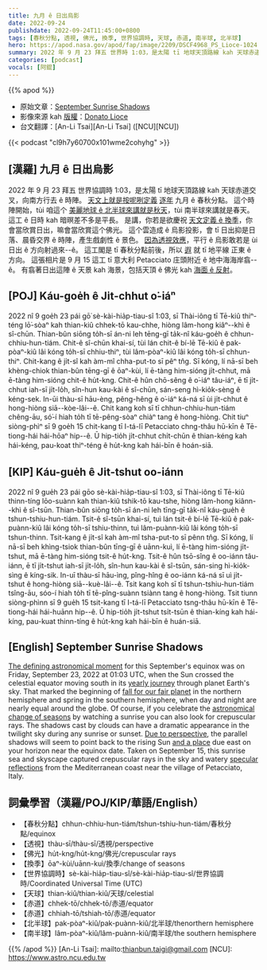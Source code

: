 ```yaml
---
title: 九月 ê 日出烏影
date: 2022-09-24
publishdate: 2022-09-24T11:45:00+0800
tags: [春秋分點, 透視, 佛光, 換季, 世界協調時, 天球, 赤道, 南半球, 北半球]
hero: https://apod.nasa.gov/apod/fap/image/2209/DSCF4968_PS_Lioce-1024.jpg
summary: 2022 年 9 月 23 拜五 世界時 1:03，是太陽 tī 地球天頂路線 kah 天球赤道交叉，向南方行去 ê 時陣。天文上就是按呢咧定義逐年九月 ê 春秋分點。
categories: [podcast]
vocals: [阿錕]
---
```


{{% apod %}}

- 原始文章：[September Sunrise Shadows](https://apod.nasa.gov/apod/ap220924.html)
- 影像來源 kah [版權][copyright]：[Donato Lioce](https://www.instagram.com/donamour_photography/)
- 台文翻譯：[An-Li Tsai][An-Li Tsai] ([NCU][NCU])

{{< podcast "cl9h7y60700x101wme2cohyhg" >}}

## [漢羅] 九月 ê 日出烏影
2022 年 9 月 23 拜五 世界協調時 1:03，是太陽 tī 地球天頂路線 kah 天球赤道交叉，向南方行去 ê 時陣。
[天文上就是按呢咧定義][The defining astronomical moment] [逐年][yearly journey t] 九月 ê 春秋分點。
這个時陣開始，tùi 咱這个 [美麗地球 ê 北半球來講就是秋天][fall for our fair planet]，tùi 南半球來講就是春天。
這工 ê 日時 kah 暗暝差不多是平長。
是講，你若是欲慶祝 [天文定義 ê 換季][astronomical change of seasons]，你會當欣賞日出，嘛會當欣賞這个佛光。
這个雲造成 ê 烏影投影，會 tī 日出抑是日落、晨昏交界 ê 時陣，產生戲劇性 ê 景色。
[因為透視效應][Due to perspective]，平行 ê 烏影敢若是 ùi 日出 ê 方向射過來--ê。
這工閣是 tī 春秋分點前後，所以 [遐][and a place] 就 tī 地平線 正東 ê 方向。
這張相片是 9 月 15 這工 tī 意大利 Petacciato 庄頭附近 ê 地中海海岸翕--ê。
有翕著日出這陣 ê 天景 kah 海景，包括天頂 ê 佛光 kah [海面 ê 反射][specular reflections]。

## [POJ] Káu-goe̍h ê Ji̍t-chhut o͘-iáⁿ
2022 nî 9 goe̍h 23 pái gō͘ sè-kài-hia̍p-tiau-sî 1:03, sī Thài-iông tī Tē-kiû thiⁿ-téng lō͘-sòaⁿ kah thian-kiû chhek-tō kau-chhe, hiòng lâm-hong kiâⁿ--khì ê sî-chūn.
Thian-bûn siōng to̍h-sī án-ni leh tēng-gī ta̍k-nî káu-goe̍h ê chhun-chhiu-hun-tiám.
Chit-ê sî-chūn khai-sí, tùi lán chit-ê bí-lē Tē-kiû ê pak-pòaⁿ-kiû lâi kóng to̍h-sī chhiu-thiⁿ, tùi lâm-pòaⁿ-kiû lâi kóng to̍h-sī chhun-thiⁿ.
Chit-kang ê ji̍t-sî kah àm-mî chha-put-to sī pêⁿ tn̂g.
Sī kóng, lí nā-sī beh khèng-chiok thian-bûn tēng-gī ê ōaⁿ-kùi, lí ē-tàng him-sióng ji̍t-chhut, mā ē-tàng him-sióng chit-ê hu̍t-kng.
Chit-ê hûn chō-sêng ê o͘-iáⁿ tâu-iáⁿ, ē tī ji̍t-chhut iah-sī ji̍t-lo̍h, sîn-hun kau-kài ê sî-chūn, sán-seng hì-kio̍k-sèng ê kéng-sek.
In-ūi thàu-sī hāu-èng, pêng-hêng ê o͘-iáⁿ ká-ná sī ùi ji̍t-chhut ê hong-hiòng siā--kòe-lâi--ê.
Chit kang koh sī tī chhun-chhiu-hun-tiám chêng-āu, só͘-í hiah to̍h tī tē-pêng-sòaⁿ chiàⁿ tang ê hong-hiòng.
Chit tiuⁿ siòng-phìⁿ sī 9 goe̍h 15 chit-kang tī I-tá-lī Petacciato chng-thâu hū-kīn ê Tē-tiong-hái hái-hōaⁿ hip--ê.
Ū hip-tio̍h ji̍t-chhut chi̍t-chūn ê thian-kéng kah hái-kéng, pau-koat thiⁿ-téng ê hu̍t-kng kah hái-bīn ê hoán-siā.

## [KIP] Káu-gue̍h ê Ji̍t-tshut oo-iánn
2022 nî 9 gue̍h 23 pái gōo sè-kài-hia̍p-tiau-sî 1:03, sī Thài-iông tī Tē-kiû thinn-tíng lōo-suànn kah thian-kiû tshik-tō kau-tshe, hiòng lâm-hong kiânn--khì ê sî-tsūn.
Thian-bûn siōng to̍h-sī án-ni leh tīng-gī ta̍k-nî káu-gue̍h ê tshun-tshiu-hun-tiám.
Tsit-ê sî-tsūn khai-sí, tuì lán tsit-ê bí-lē Tē-kiû ê pak-puànn-kiû lâi kóng to̍h-sī tshiu-thinn, tuì lâm-puànn-kiû lâi kóng to̍h-sī tshun-thinn.
Tsit-kang ê ji̍t-sî kah àm-mî tsha-put-to sī pênn tn̂g.
Sī kóng, lí nā-sī beh khìng-tsiok thian-bûn tīng-gī ê uānn-kuì, lí ē-tàng him-sióng ji̍t-tshut, mā ē-tàng him-sióng tsit-ê hu̍t-kng.
Tsit-ê hûn tsō-sîng ê oo-iánn tâu-iánn, ē tī ji̍t-tshut iah-sī ji̍t-lo̍h, sîn-hun kau-kài ê sî-tsūn, sán-sing hì-kio̍k-sìng ê kíng-sik.
In-uī thàu-sī hāu-ìng, pîng-hîng ê oo-iánn ká-ná sī uì ji̍t-tshut ê hong-hiòng siā--kuè-lâi--ê.
Tsit kang koh sī tī tshun-tshiu-hun-tiám tsîng-āu, sóo-í hiah to̍h tī tē-pîng-suànn tsiànn tang ê hong-hiòng.
Tsit tiunn siòng-phìnn sī 9 gue̍h 15 tsit-kang tī I-tá-lī Petacciato tsng-thâu hū-kīn ê Tē-tiong-hái hái-huānn hip--ê.
Ū hip-tio̍h ji̍t-tshut tsi̍t-tsūn ê thian-kíng kah hái-kíng, pau-kuat thinn-tíng ê hu̍t-kng kah hái-bīn ê huán-siā.

## [English] September Sunrise Shadows

[The defining astronomical moment][The defining astronomical moment] for this September's equinox was on Friday, September 23, 2022 at 01:03 UTC, when the Sun crossed the celestial equator moving south in its [yearly journey][yearly journey e] through planet Earth's sky.
That marked the beginning of [fall for our fair planet][fall for our fair planet] in the northern hemisphere and spring in the southern hemisphere, when day and night are nearly equal around the globe.
Of course, if you celebrate the [astronomical change of seasons][astronomical change of seasons] by watching a sunrise you can also look for crepuscular rays.
The shadows cast by clouds can have a dramatic appearance in the twilight sky during any sunrise or sunset.
[Due to perspective][Due to perspective], the parallel shadows will seem to point back to the rising Sun [and a place][and a place] due east on your horizon near the equinox date.
Taken on September 15, this sunrise sea and skyscape captured crepuscular rays in the sky and watery [specular reflections][specular reflections] from the Mediterranean coast near the village of Petacciato, Italy.

## 詞彙學習（漢羅/POJ/KIP/華語/English）
- 【春秋分點】chhun-chhiu-hun-tiám/tshun-tshiu-hun-tiám/春秋分點/equinox
- 【透視】thàu-sī/thàu-sī/透視/perspective
- 【佛光】hu̍t-kng/hu̍t-kng/佛光/crepuscular rays
- 【換季】ōaⁿ-kùi/uānn-kuì/換季/change of seasons
- 【世界協調時】sè-kài-hia̍p-tiau-sî/sè-kài-hia̍p-tiau-sî/世界協調時/Coordinated Universal Time (UTC)
- 【天球】thian-kiû/thian-kiû/天球/celestial
- 【赤道】chhek-tō/chhek-tō/赤道/equator
- 【赤道】chhiah-tō/tshiah-tō/赤道/equator
- 【北半球】pak-pòaⁿ-kiû/pak-puànn-kiû/北半球/thenorthern hemisphere
- 【南半球】lâm-pòaⁿ-kiû/lâm-puànn-kiû/南半球/the southern hemisphere


{{% /apod %}}
[An-Li Tsai]: mailto:thianbun.taigi@gmail.com
[NCU]: https://www.astro.ncu.edu.tw

[copyright]: https://apod.nasa.gov/apod/fap/lib/about_apod.html#srapply
[The defining astronomical moment]:https://earthsky.org/astronomy-essentials/everything-you-need-to-know-september-equinox/
[yearly journey e]:https://apod.nasa.gov/apod/ap220918.html
[yearly journey t]:https://apod.tw/daily/20220918/
[fall for our fair planet]:https://www.timeanddate.com/calendar/autumnal-equinox.html
[astronomical change of seasons]:https://blogs.nasa.gov/Watch_the_Skies/2022/09/20/september-equinox-marks-the-start-of-fall-2022/
[Due to perspective]:https://atoptics.co.uk/atoptics/ray1.htm
[and a place]:https://apod.nasa.gov/apod/ap160922.html
[specular reflections]:https://www.scienceabc.com/nature/why-does-the-sun-reflect-off-seas-and-oceans.html
